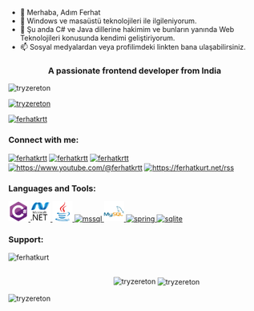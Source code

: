 - 👋 Merhaba, Adım Ferhat
- 👀 Windows ve masaüstü teknolojileri ile ilgileniyorum.
- 🌱 Şu anda C# ve Java dillerine hakimim ve bunların yanında Web Teknolojileri konusunda kendimi geliştiriyorum.
- 📫 Sosyal medyalardan veya profilimdeki linkten bana ulaşabilirsiniz.
<h3 align="center">A passionate frontend developer from India</h3>

<p align="left"> <img src="https://komarev.com/ghpvc/?username=tryzereton&label=Profile%20views&color=0e75b6&style=flat" alt="tryzereton" /> </p>

<p align="left"> <a href="https://github.com/ryo-ma/github-profile-trophy"><img src="https://github-profile-trophy.vercel.app/?username=tryzereton" alt="tryzereton" /></a> </p>

<p align="left"> <a href="https://twitter.com/ferhatkrtt" target="blank"><img src="https://img.shields.io/twitter/follow/ferhatkrtt?logo=twitter&style=for-the-badge" alt="ferhatkrtt" /></a> </p>

<h3 align="left">Connect with me:</h3>
<p align="left">
<a href="https://twitter.com/ferhatkrtt" target="blank"><img align="center" src="https://raw.githubusercontent.com/rahuldkjain/github-profile-readme-generator/master/src/images/icons/Social/twitter.svg" alt="ferhatkrtt" height="30" width="40" /></a>
<a href="https://fb.com/ferhatkrtt" target="blank"><img align="center" src="https://raw.githubusercontent.com/rahuldkjain/github-profile-readme-generator/master/src/images/icons/Social/facebook.svg" alt="ferhatkrtt" height="30" width="40" /></a>
<a href="https://instagram.com/ferhatkrtt" target="blank"><img align="center" src="https://raw.githubusercontent.com/rahuldkjain/github-profile-readme-generator/master/src/images/icons/Social/instagram.svg" alt="ferhatkrtt" height="30" width="40" /></a>
<a href="https://www.youtube.com/c/https://www.youtube.com/@ferhatkrtt" target="blank"><img align="center" src="https://raw.githubusercontent.com/rahuldkjain/github-profile-readme-generator/master/src/images/icons/Social/youtube.svg" alt="https://www.youtube.com/@ferhatkrtt" height="30" width="40" /></a>
<a href="/https://ferhatkurt.net/rss" target="blank"><img align="center" src="https://raw.githubusercontent.com/rahuldkjain/github-profile-readme-generator/master/src/images/icons/Social/rss.svg" alt="https://ferhatkurt.net/rss" height="30" width="40" /></a>
</p>

<h3 align="left">Languages and Tools:</h3>
<p align="left"> <a href="https://www.w3schools.com/cs/" target="_blank" rel="noreferrer"> <img src="https://raw.githubusercontent.com/devicons/devicon/master/icons/csharp/csharp-original.svg" alt="csharp" width="40" height="40"/> </a> <a href="https://dotnet.microsoft.com/" target="_blank" rel="noreferrer"> <img src="https://raw.githubusercontent.com/devicons/devicon/master/icons/dot-net/dot-net-original-wordmark.svg" alt="dotnet" width="40" height="40"/> </a> <a href="https://www.java.com" target="_blank" rel="noreferrer"> <img src="https://raw.githubusercontent.com/devicons/devicon/master/icons/java/java-original.svg" alt="java" width="40" height="40"/> </a> <a href="https://www.microsoft.com/en-us/sql-server" target="_blank" rel="noreferrer"> <img src="https://www.svgrepo.com/show/303229/microsoft-sql-server-logo.svg" alt="mssql" width="40" height="40"/> </a> <a href="https://www.mysql.com/" target="_blank" rel="noreferrer"> <img src="https://raw.githubusercontent.com/devicons/devicon/master/icons/mysql/mysql-original-wordmark.svg" alt="mysql" width="40" height="40"/> </a> <a href="https://spring.io/" target="_blank" rel="noreferrer"> <img src="https://www.vectorlogo.zone/logos/springio/springio-icon.svg" alt="spring" width="40" height="40"/> </a> <a href="https://www.sqlite.org/" target="_blank" rel="noreferrer"> <img src="https://www.vectorlogo.zone/logos/sqlite/sqlite-icon.svg" alt="sqlite" width="40" height="40"/> </a> </p>

<h3 align="left">Support:</h3>
<p><a href="https://www.buymeacoffee.com/ferhatkurt"> <img align="left" src="https://cdn.buymeacoffee.com/buttons/v2/default-yellow.png" height="50" width="210" alt="ferhatkurt" /></a></p><br><br>

<p><img align="left" src="https://github-readme-stats.vercel.app/api/top-langs?username=tryzereton&show_icons=true&locale=en&layout=compact" alt="tryzereton" /></p>

<p>&nbsp;<img align="center" src="https://github-readme-stats.vercel.app/api?username=tryzereton&show_icons=true&locale=en" alt="tryzereton" /></p>

<p><img align="center" src="https://github-readme-streak-stats.herokuapp.com/?user=tryzereton&" alt="tryzereton" /></p>

<!---
tryzereton/tryzereton is a ✨ special ✨ repository because its `README.md` (this file) appears on your GitHub profile.
You can click the Preview link to take a look at your changes.
--->
